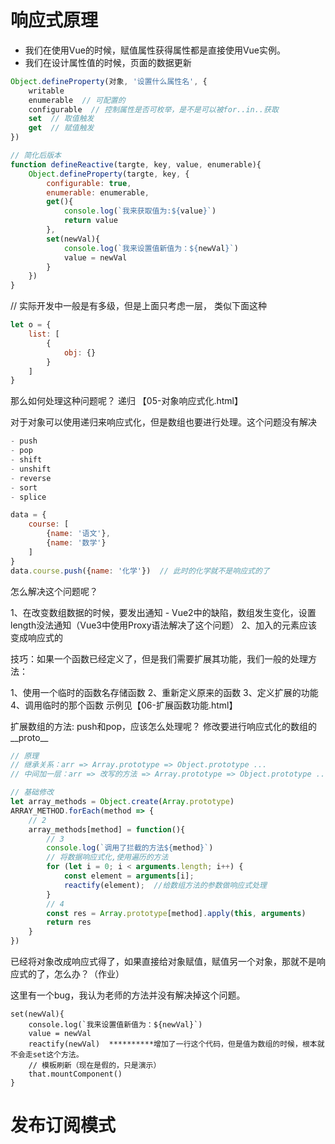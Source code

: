 # 响应式原理

- 我们在使用Vue的时候，赋值属性获得属性都是直接使用Vue实例。
- 我们在设计属性值的时候，页面的数据更新
```js
Object.defineProperty(对象, '设置什么属性名', {
    writable
    enumerable  // 可配置的
    configurable  // 控制属性是否可枚举，是不是可以被for..in..获取
    set  // 取值触发
    get  // 赋值触发
})

// 简化后版本
function defineReactive(targte, key, value, enumerable){
    Object.defineProperty(targte, key, {
        configurable: true,
        enumerable: enumerable,
        get(){
            console.log(`我来获取值为:${value}`)
            return value
        },
        set(newVal){
            console.log(`我来设置值新值为：${newVal}`)
            value = newVal
        }
    })
}
```

// 实际开发中一般是有多级，但是上面只考虑一层， 类似下面这种
```js
let o = {
    list: [
        {
            obj: {}
        }
    ]
}
```
那么如何处理这种问题呢？
递归 【05-对象响应式化.html】

对于对象可以使用递归来响应式化，但是数组也要进行处理。这个问题没有解决
```js
- push
- pop
- shift
- unshift
- reverse
- sort
- splice

data = {
    course: [
        {name: '语文'},
        {name: '数学'}
    ]
}
data.course.push({name: '化学'})  // 此时的化学就不是响应式的了
```
怎么解决这个问题呢？

1、在改变数组数据的时候，要发出通知
    - Vue2中的缺陷，数组发生变化，设置length没法通知（Vue3中使用Proxy语法解决了这个问题）
2、加入的元素应该变成响应式的

技巧：如果一个函数已经定义了，但是我们需要扩展其功能，我们一般的处理方法：

1、使用一个临时的函数名存储函数
2、重新定义原来的函数
3、定义扩展的功能
4、调用临时的那个函数
示例见【06-扩展函数功能.html】

扩展数组的方法: push和pop，应该怎么处理呢？
修改要进行响应式化的数组的__proto__
```js
// 原理
// 继承关系：arr => Array.prototype => Object.prototype ...
// 中间加一层：arr => 改写的方法 => Array.prototype => Object.prototype ...

// 基础修改
let array_methods = Object.create(Array.prototype)
ARRAY_METHOD.forEach(method => {
    // 2
    array_methods[method] = function(){
        // 3
        console.log(`调用了拦截的方法${method}`)
        // 将数据响应式化,使用遍历的方法
        for (let i = 0; i < arguments.length; i++) {
            const element = arguments[i];
            reactify(element);  //给数组方法的参数做响应式处理
        }
        // 4
        const res = Array.prototype[method].apply(this, arguments)
        return res
    }
})
```
已经将对象改成响应式得了，如果直接给对象赋值，赋值另一个对象，那就不是响应式的了，怎么办？（作业）

这里有一个bug，我认为老师的方法并没有解决掉这个问题。
```
set(newVal){
    console.log(`我来设置值新值为：${newVal}`)
    value = newVal
    reactify(newVal)  **********增加了一行这个代码，但是值为数组的时候，根本就不会走set这个方法。
    // 模板刷新（现在是假的，只是演示）
    that.mountComponent()
}
```

# 发布订阅模式
